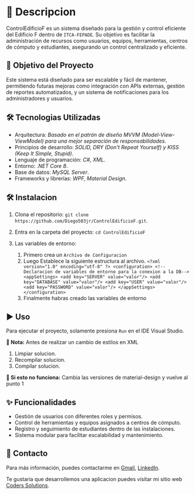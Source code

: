 # 🔹 Descripcion
ControlEdificioF es un sistema diseñado para la gestión y control eficiente del Edificio F dentro de `ITCA-FEPADE`. Su objetivo es facilitar la administración de recursos como usuarios, equipos, herramientas, centros de cómputo y estudiantes, asegurando un control centralizado y eficiente.

## 🚀 Objetivo del Proyecto
Este sistema está diseñado para ser escalable y fácil de mantener, permitiendo futuras mejoras como integración con APIs externas, gestión de reportes automatizados, y un sistema de notificaciones para los administradores y usuarios.

## 🛠️ Tecnologias Utilizadas
- Arquitectura: *Basado en el patrón de diseño MVVM (Model-View-ViewModel) para una mejor separación de responsabilidades*.
- Principios de desarrollo: *SOLID, DRY (Don't Repeat Yourself) y KISS (Keep It Simple, Stupid)*.
- Lenguaje de programación: *C#, XML*.
- Entorno: *.NET Core 8*.
- Base de datos: *MySQL Server*.
- Frameworks y librerías: *WPF, Material Design*.

## 🛠️ Instalacion
1. Clona el repositorio:
   `git clone https://github.com/Diego503jr/ControlEdificioF.git`.
2. Entra en la carpeta del proyecto:
   `cd ControlEdificioF`
3. Las variables de entorno:
   
   1. Primero crea un `Archivo de Configuracion`
   2. Luego Establece la siguiente estructura al archivo.
      `<?xml version="1.0" encoding="utf-8" ?>
       <configuration>
        	<!--Declaracion de variables de entorno para la conexion a la DB-->
        	<appSettings>
        		<add key="SERVER" value="valor"/>
        		<add key="DATABASE" value="valor"/>
        		<add key="USER" value="valor"/>
        		<add key="PASSWORD" value="valor"/>
        	</appSettings>
       </configuration>`
   3. Finalmente habras creado las variables de entorno

## ▶️ Uso
Para ejecutar el proyecto, solamente presiona `Run` en el IDE Visual Studio.

**📌 Nota:** Antes de realizar un cambio de estilos en XML 

1. Limpiar solucion.
2. Recompilar solucion.
3. Compilar solucion.

**📌 Si esto no funciona:** Cambia las versiones de material-design y vuelve al punto 1

## ✨ Funcionalidades
- Gestión de usuarios con diferentes roles y permisos.
- Control de herramientas y equipos asignados a centros de cómputo. 
- Registro y seguimiento de estudiantes dentro de las instalaciones.
- Sistema modular para facilitar escalabilidad y mantenimiento.

## 📱 Contacto
Para más información, puedes contactarme en [Gmail](mailto:diegocarias789@gmail), [LinkedIn](https://www.linkedin.com/in/diego-carias/).

Te gustaria que desarrollemos una aplicacion puedes visitar mi sitio web [Coders Solutions](https://coders-solutions.vercel.app/).
